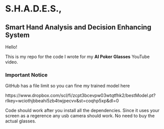 <h1>S.H.A.D.E.S.,</h1>
<h2>Smart Hand Analysis and Decision Enhancing System</h2>

<p>Hello!</p>

<p>This is my repo for the code I wrote for my <strong>AI Poker Glasses</strong> YouTube video.</p>

<h3>Important Notice</h3>
<p>GitHub has a file limit so you can fine my trained model here</p>
<p>https://www.dropbox.com/scl/fi/zcpt3bcevpw03wtqtfhk2/bestModel.pt?rlkey=wciothjbbeahi5zb4twjpecvv&st=coqhp5xp&dl=0<p>
<p>Code should work after you install all the dependencies. Since it uses your screen as a regerence any usb camera should work. No need to buy the actual glasses.</p>
